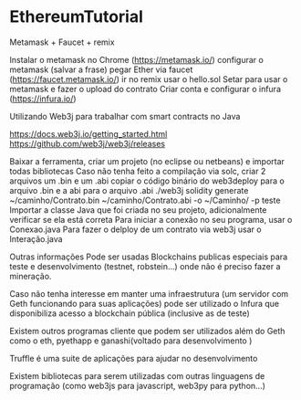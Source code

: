 # EthereumTutorial
Metamask + Faucet + remix 

Instalar o metamask no Chrome (https://metamask.io/) 
configurar o metamask (salvar a frase) 
pegar Ether via faucet (https://faucet.metamask.io/) 
ir no remix  usar o hello.sol 
Setar para usar o metamask e fazer o upload do contrato 
Criar conta e configurar o infura (https://infura.io/) 



Utilizando Web3j para trabalhar com smart contracts no Java 

https://docs.web3j.io/getting_started.html 
https://github.com/web3j/web3j/releases 

Baixar a ferramenta, criar um projeto (no eclipse ou netbeans) e importar todas bibliotecas 
 Caso não tenha feito a compilação via solc, criar 2 arquivos um .bin e um .abi 
copiar o código binário do web3deploy para o arquivo .bin e a abi para o arquivo .abi 
./web3j solidity generate ~/caminho/Contrato.bin ~/caminho/Contrato.abi -o ~/Caminho/ -p teste 
Importar a classe Java que foi criada no seu projeto, adicionalmente verificar se ela está correta 
Para iniciar a conexão no seu programa, usar o Conexao.java 
Para fazer o delploy de um contrato via web3j usar o Interação.java 




Outras informações 
Pode ser usadas Blockchains publicas especiais para teste e desenvolvimento (testnet, robstein...) onde não é preciso fazer a mineração. 

Caso não tenha interesse em manter uma infraestrutura (um servidor com Geth funcionando para suas aplicações) pode ser utilizado o Infura que disponibiliza acesso a blockchain pública (inclusive as de teste) 

Existem outros programas cliente que podem ser utilizados além do Geth como o eth, pyethapp e ganashi(voltado para desenvolvimento ) 

Truffle é uma suite de aplicações para ajudar no desenvolvimento 

Existem bibliotecas para serem utilizadas com outras linguagens de programação (como web3js para javascript, web3py para python…)  
